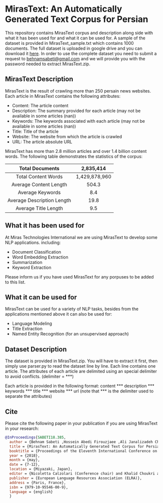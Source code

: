 # MirasText: An Automatically Generated Text Corpus for Persian
This repository contains MirasText corpus and description along side with what it has been used for and what it can be used for. A sample of the dataset is provided in MirasText_sample.txt which contains 1000 documents. The full dataset is uploaded in google drive and you can download it [here](https://drive.google.com/file/d/1QNHPv4B22d-Dj7oYoOKQNx2zUfFzsAUL/view?usp=sharing). In order to use the complete dataset you need to submit a request to behnamsabeti@gmail.com and we will provide you with the password needed to extract MirasText.zip.

## MirasText Description
MirasText is the result of crawling more than 250 persain news websites. Each article in MirasText contains the following attributes:
* Content: The article content
* Description: The summary provided for each article (may not be available in some articles (nan))
* Keywords: The keywords associated with each article (may not be available in some articles (nan))
* Title: Title of the article
* Website: The website from which the article is crawled
* URL: The article absolute URL

MirasText has more than 2.8 million articles and over 1.4 billion content words. The following table demonstrates the statistics of the corpus:

|       Total Documents      |   2,835,414   |
|:--------------------------:|:-------------:|
|     Total Content Words    | 1,429,878,960 |
|   Average Content Length   |     504.3     |
|      Average Keywords      |      8.4      |
| Average Description Length |      19.8     |
|    Average Title Length    |      9.5      |

## What it has been used for
At Miras Technologies International we are using MirasText to develop some NLP applications. including:
* Document Classification
* Word Embedding Extraction
* Summarization
* Keyword Extraction

Please inform us if you have used MirasText for any porpuses to be added to this list.

## What it can be used for
MirasText can be used for a variety of NLP tasks, besides from the applications mentioned above it can also be used for:
* Language Modeling
* Title Extraction
* Named Entity Recognition (for an unsupervised approach)

## Dataset Description
The dataset is provided in MirasText.zip. You will have to extract it first, then simply use parser.py to read the dataset line by line. Each line contains one article. The attributes of each article are delimited using an special delimiter to avoid conflicts. (delimiter = ***)

Each article is provided in the following format:
content *** description *** keywords *** title *** website *** url
(note that *** is the delimiter used to separate the attributes)

## Cite
Please cite the following paper in your publication if you are using MirasText in your research:
```bibtex
@InProceedings{SABETI18.385,
  author = {Behnam Sabeti ,Hossein Abedi Firouzjaee ,Ali Janalizadeh Choobbasti ,Seyed hani elamahdi Mortazavi Najafabadi and Amir Vaheb},
  title = {MirasText: An Automatically Generated Text Corpus for Persian},
  booktitle = {Proceedings of the Eleventh International Conference on Language Resources and Evaluation (LREC 2018)},
  year = {2018},
  month = {may},
  date = {7-12},
  location = {Miyazaki, Japan},
  editor = {Nicoletta Calzolari (Conference chair) and Khalid Choukri and Christopher Cieri and Thierry Declerck and Sara Goggi and Koiti Hasida and Hitoshi Isahara and Bente Maegaard and Joseph Mariani and H�l�ne Mazo and Asuncion Moreno and Jan Odijk and Stelios Piperidis and Takenobu Tokunaga},
  publisher = {European Language Resources Association (ELRA)},
  address = {Paris, France},
  isbn = {979-10-95546-00-9},
  language = {english}
  }
  ```
